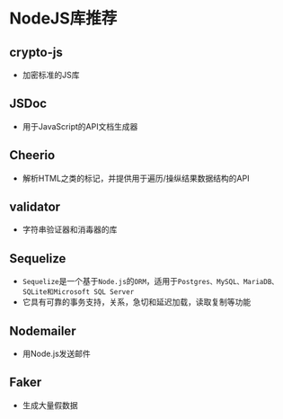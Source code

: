 # NodeJS库推荐

## crypto-js
- 加密标准的JS库

## JSDoc
- 用于JavaScript的API文档生成器

## Cheerio
- 解析HTML之类的标记，并提供用于遍历/操纵结果数据结构的API

## validator
- 字符串验证器和消毒器的库

## Sequelize
- `Sequelize`是一个基于`Node.js`的`ORM`，适用于`Postgres、MySQL、MariaDB、SQLite和Microsoft SQL Server`
- 它具有可靠的事务支持，关系，急切和延迟加载，读取复制等功能

## Nodemailer
- 用Node.js发送邮件

## Faker
- 生成大量假数据
